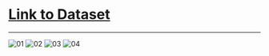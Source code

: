 # [Link to Dataset](https://www.kaggle.com/datasets/nazmul0087/ct-kidney-dataset-normal-cyst-tumor-and-stone/data)

<hr/> 

![01](https://github.com/Sachintha-Samarathunga/Kidney-Stones-Detection-System/assets/98406068/debafffe-ac9a-49d1-b9db-a82963c4048b)
![02](https://github.com/Sachintha-Samarathunga/Kidney-Stones-Detection-System/assets/98406068/83558819-05a1-416e-adf9-0c2c154c70ae)
![03](https://github.com/Sachintha-Samarathunga/Kidney-Stones-Detection-System/assets/98406068/9fbed485-225f-4826-aa82-0e5a3974a33d)
![04](https://github.com/Sachintha-Samarathunga/Kidney-Stones-Detection-System/assets/98406068/45941fca-fbce-4cdb-9e25-df90d9f56a75)
